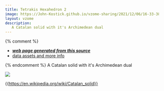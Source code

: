 ```yaml
---
title: Tetrakis Hexahedron 2
image: https://John-Kostick.github.io/vzome-sharing/2021/12/06/16-33-38-Tetrakis Hexahedron 2/Tetrakis Hexahedron 2.png
layout: vzome
description:
   A Catalan solid with it's Archimedean dual
---  
```

 
  

{% comment %}
 - [***web page generated from this source***][post]
 - [data assets and more info][github]

[post]: <https://John-Kostick.github.io/vzome-sharing/2021/12/06/Tetrakis Hexahedron 2-16-33-38.html>
[github]: <https://github.com/John-Kostick/vzome-sharing/tree/main/2021/12/06/16-33-38-Tetrakis Hexahedron 2/>
{% endcomment %}
 A Catalan solid with it's Archimedean dual


<vzome-viewer style="width: 100%; height: 65vh;"
       src="https://John-Kostick.github.io/vzome-sharing/2021/12/06/16-33-38-Tetrakis Hexahedron 2/Tetrakis Hexahedron 2.vZome" >
  <img src="https://John-Kostick.github.io/vzome-sharing/2021/12/06/16-33-38-Tetrakis Hexahedron 2/Tetrakis Hexahedron 2.png" />
</vzome-viewer>

{{https://en.wikipedia.org/wiki/Catalan_solid}}
